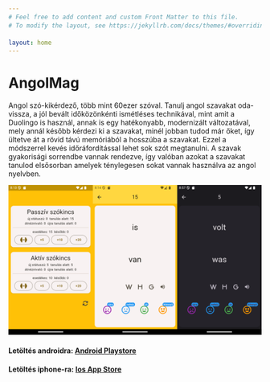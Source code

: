 ```yaml
---
# Feel free to add content and custom Front Matter to this file.
# To modify the layout, see https://jekyllrb.com/docs/themes/#overriding-theme-defaults

layout: home
---
```


<!-- ![iconn](/assets/icon.png){: width="50" }  -->
# AngolMag 

Angol szó-kikérdező, több mint 60ezer szóval. Tanulj angol szavakat oda-vissza, a jól bevált időközönkénti ismétléses technikával, mint amit a Duolingo is használ, annak is egy hatékonyabb, modernizált változatával, mely annál később kérdezi ki a szavakat, minél jobban tudod már őket, így ültetve át a rövid távú memóriából a hosszúba a szavakat. Ezzel a módszerrel kevés időráfordítással lehet sok szót megtanulni. A szavak gyakorisági sorrendbe vannak rendezve, így valóban azokat a szavakat tanulod elsősorban amelyek ténylegesen sokat vannak használva az angol nyelvben.

![screenshots](/assets/angolmagscreenshots.png)
<!-- {: width="600" } -->

#### Letöltés androidra: [Android Playstore]() 
<!-- [Ios App Store]()  -->
#### Letöltés iphone-ra: [Ios App Store]() 